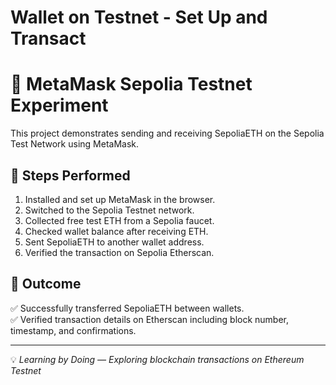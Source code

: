 # Wallet on Testnet - Set Up and Transact 
# 🦊 MetaMask Sepolia Testnet Experiment  

This project demonstrates sending and receiving SepoliaETH on the Sepolia Test Network using MetaMask.  

## 🔹 Steps Performed  
1. Installed and set up MetaMask in the browser.  
2. Switched to the Sepolia Testnet network.  
3. Collected free test ETH from a Sepolia faucet.  
4. Checked wallet balance after receiving ETH.  
5. Sent SepoliaETH to another wallet address.  
6. Verified the transaction on Sepolia Etherscan.  

## 📌 Outcome  
✅ Successfully transferred SepoliaETH between wallets.  
✅ Verified transaction details on Etherscan including block number, timestamp, and confirmations.  

---
💡 *Learning by Doing — Exploring blockchain transactions on Ethereum Testnet*

